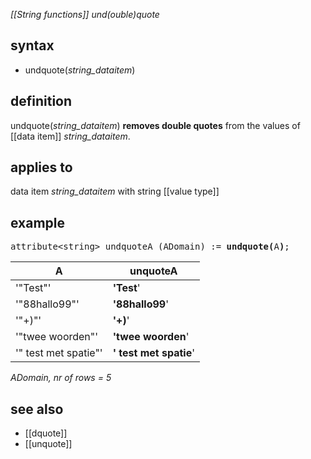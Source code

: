 *[[String functions]] und(ouble)quote*

## syntax

- undquote(*string_dataitem*)

## definition

undquote(*string_dataitem*) **removes double quotes** from the values of [[data item]] *string_dataitem*.

## applies to

data item *string_dataitem* with string [[value type]]

## example

<pre>
attribute&lt;string&gt; undquoteA (ADomain) := <B>undquote(</B>A<B>)</B>;
</pre>

| A                    | **unquoteA**           |
|----------------------|------------------------|
| '"Test"'             | **'Test**'             |
| '"88hallo99"'        | **'88hallo99**'        |
| '"+)"'               | **'+)**'               |
| '"twee woorden"'     | **'twee woorden**'     |
| '" test met spatie"' | **' test met spatie**' |

*ADomain, nr of rows = 5*

## see also

- [[dquote]]
- [[unquote]]